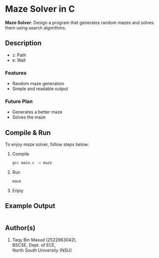 # Maze Solver in C

**Maze Solver**: Design a program that generates random mazes and solves them using search algorithms.

## Description

- `1`: Path
- `0`: Wall

### Features

- Random maze generation
- Simple and readable output

### Future Plan

- Generates a better maze
- Solves the maze

## Compile & Run

To enjoy maze solver, follow steps below:
1. Compile
    ```bash
    gcc main.c -o maze
    ```
2. Run
    ```bash
    maze
    ```
3. Enjoy

## Example Output

```bash

```

## Author(s)
1.  Taqy Bin Masud (2522963042), <br/>
    BSCSE, Dept. of ECE, <br/>
    North South University (NSU)

